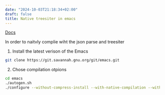 ```yaml
---
date: "2024-10-03T21:18:34+02:00"
draft: false
title: Native treesiter in emacs
---
```


[Docs](https://www.masteringemacs.org/article/speed-up-emacs-libjansson-native-elisp-compilation)

In order to naitvly complie wiht the json parse and treesiter

1.  Install the latest verison of the Emacs

``` bash
git clone https://git.savannah.gnu.org/git/emacs.git
```

2.  Chose compilation otpions

``` bash
cd emacs
./autogen.sh
./configure --without-compress-install --with-native-compilation --with-json --with-tree-sitter 
```
